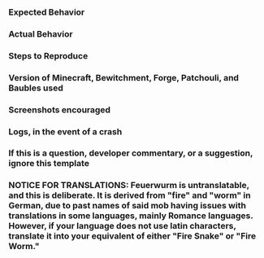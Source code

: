 ### Expected Behavior


### Actual Behavior


### Steps to Reproduce


### Version of Minecraft, Bewitchment, Forge, Patchouli, and Baubles used


### Screenshots encouraged


### Logs, in the event of a crash


### If this is a question, developer commentary, or a suggestion, ignore this template


### NOTICE FOR TRANSLATIONS: Feuerwurm is untranslatable, and this is deliberate. It is derived from "fire" and "worm" in German, due to past names of said mob having issues with translations in some languages, mainly Romance languages. However, if your language does not use latin characters, translate it into your equivalent of either "Fire Snake" or "Fire Worm."
